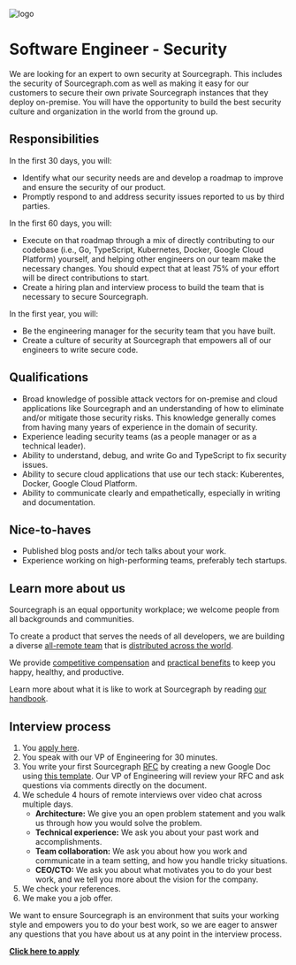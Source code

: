 ![logo](https://sourcegraph.com/.assets/img/sourcegraph-light-head-logo.svg)

# Software Engineer - Security

We are looking for an expert to own security at Sourcegraph. This includes the security of Sourcegraph.com as well as making it easy for our customers to secure their own private Sourcegraph instances that they deploy on-premise. You will have the opportunity to build the best security culture and organization in the world from the ground up.

## Responsibilities

In the first 30 days, you will:

- Identify what our security needs are and develop a roadmap to improve and ensure the security of our product.
- Promptly respond to and address security issues reported to us by third parties.

In the first 60 days, you will:

- Execute on that roadmap through a mix of directly contributing to our codebase (i.e., Go, TypeScript, Kubernetes, Docker, Google Cloud Platform) yourself, and helping other engineers on our team make the necessary changes. You should expect that at least 75% of your effort will be direct contributions to start.
- Create a hiring plan and interview process to build the team that is necessary to secure Sourcegraph.

In the first year, you will:

- Be the engineering manager for the security team that you have built.
- Create a culture of security at Sourcegraph that empowers all of our engineers to write secure code.

## Qualifications

- Broad knowledge of possible attack vectors for on-premise and cloud applications like Sourcegraph and an understanding of how to eliminate and/or mitigate those security risks. This knowledge generally comes from having many years of experience in the domain of security.
- Experience leading security teams (as a people manager or as a technical leader).
- Ability to understand, debug, and write Go and TypeScript to fix security issues.
- Ability to secure cloud applications that use our tech stack: Kuberentes, Docker, Google Cloud Platform.
- Ability to communicate clearly and empathetically, especially in writing and documentation.

## Nice-to-haves

- Published blog posts and/or tech talks about your work.
- Experience working on high-performing teams, preferably tech startups.

## Learn more about us

Sourcegraph is an equal opportunity workplace; we welcome people from all backgrounds and communities.

To create a product that serves the needs of all developers, we are building a diverse [all-remote team](https://about.sourcegraph.com/company/remote) that is [distributed across the world](https://about.sourcegraph.com/company/team).

We provide [competitive compensation](https://about.sourcegraph.com/handbook/people-ops/compensation) and [practical benefits](https://about.sourcegraph.com/handbook/people-ops/benefits-and-perks) to keep you happy, healthy, and productive.

Learn more about what it is like to work at Sourcegraph by reading [our handbook](https://about.sourcegraph.com/handbook/).

## Interview process

1. You [apply here](https://jobs.lever.co/sourcegraph/c36db3e1-0ece-465d-ad7c-1eb6de9a4b22/apply).
1. You speak with our VP of Engineering for 30 minutes.
1. You write your first Sourcegraph [RFC](https://about.sourcegraph.com/handbook/communication/rfcs) by creating a new Google Doc using [this template](https://docs.google.com/document/d/1ol7aVXuXB7XL4DorOoxoDsaSyFI9Pv4Bcc1zfo-iLtw/edit#). Our VP of Engineering will review your RFC and ask questions via comments directly on the document.
1. We schedule 4 hours of remote interviews over video chat across multiple days.
   - **Architecture:** We give you an open problem statement and you walk us through how you would solve the problem.
   - **Technical experience:** We ask you about your past work and accomplishments.
   - **Team collaboration:** We ask you about how you work and communicate in a team setting, and how you handle tricky situations.
   - **CEO/CTO:** We ask you about what motivates you to do your best work, and we tell you more about the vision for the company.
1. We check your references.
1. We make you a job offer.

We want to ensure Sourcegraph is an environment that suits your working style and empowers you to do your best work, so we are eager to answer any questions that you have about us at any point in the interview process.

**[Click here to apply](https://jobs.lever.co/sourcegraph/c36db3e1-0ece-465d-ad7c-1eb6de9a4b22/apply)**
